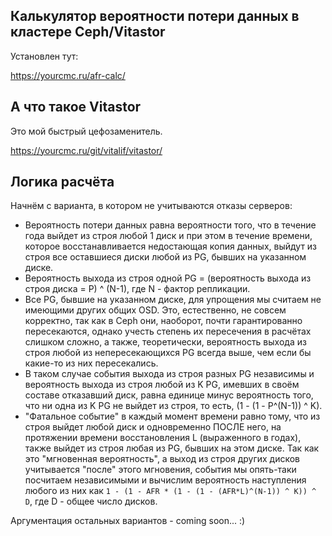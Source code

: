 ## Калькулятор вероятности потери данных в кластере Ceph/Vitastor

Установлен тут:

https://yourcmc.ru/afr-calc/

## А что такое Vitastor

Это мой быстрый цефозаменитель.

https://yourcmc.ru/git/vitalif/vitastor/

## Логика расчёта

Начнём с варианта, в котором не учитываются отказы серверов:

- Вероятность потери данных равна вероятности того, что в течение года выйдет из строя любой 1 диск
  и при этом в течение времени, которое восстанавливается недостающая копия данных, выйдут из строя
  все оставшиеся диски любой из PG, бывших на указанном диске.
- Вероятность выхода из строя одной PG = (вероятность выхода из строя диска = P) ^ (N-1),
  где N - фактор репликации.
- Все PG, бывшие на указанном диске, для упрощения мы считаем не имеющими других общих OSD. Это,
  естественно, не совсем корректно, так как в Ceph они, наоборот, почти гарантированно пересекаются,
  однако учесть степень их пересечения в расчётах слишком сложно, а также, теоретически,
  вероятность выхода из строя любой из непересекающихся PG всегда выше, чем если бы какие-то из них пересекались.
- В таком случае события выхода из строя разных PG независимы и вероятность выхода из строя любой
  из K PG, имевших в своём составе отказавший диск, равна единице минус вероятность того, что ни
  одна из K PG не выйдет из строя, то есть, (1 - (1 - P^(N-1)) ^ K).
- "Фатальное событие" в каждый момент времени равно тому, что из строя выйдет любой диск и одновременно
  ПОСЛЕ него, на протяжении времени восстановления L (выраженного в годах), также выйдет из строя любая
  из PG, бывших на этом диске. Так как это "мгновенная вероятность", а выход из строя других дисков
  учитывается "после" этого мгновения, события мы опять-таки посчитаем независимыми и вычислим
  вероятность наступления любого из них как `1 - (1 - AFR * (1 - (1 - (AFR*L)^(N-1)) ^ K)) ^ D`,
  где D - общее число дисков.

Аргументация остальных вариантов - coming soon... :)
